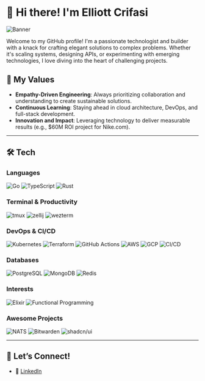 # 👋 Hi there! I'm Elliott Crifasi

![Banner](https://firebasestorage.googleapis.com/v0/b/relativity-labs.firebasestorage.app/o/banner-1080p.gif?alt=media&token=9d8da0a7-4488-4477-ad0a-7a8c2f01a010)

Welcome to my GitHub profile! I'm a passionate technologist and builder with a knack for crafting elegant solutions to complex problems. Whether it's scaling 
systems, designing APIs, or experimenting with emerging technologies, I love diving into the heart of challenging projects.

## 🌟 My Values
- **Empathy-Driven Engineering**: Always prioritizing collaboration and understanding to create sustainable solutions.
- **Continuous Learning**: Staying ahead in cloud architecture, DevOps, and full-stack development.
- **Innovation and Impact**: Leveraging technology to deliver measurable results (e.g., $60M ROI project for Nike.com).

---

## 🛠️ Tech

### Languages
![Go](https://img.shields.io/badge/Go-00ADD8?style=flat&logo=go&logoColor=white)
![TypeScript](https://img.shields.io/badge/TypeScript-007ACC?style=flat&logo=typescript&logoColor=white)
![Rust](https://img.shields.io/badge/Rust-000000?style=flat&logo=rust&logoColor=white)

### Terminal & Productivity
![tmux](https://img.shields.io/badge/tmux-1BB91F?style=flat&logo=tmux&logoColor=white)
![zellij](https://img.shields.io/badge/zellij-FFC100?style=flat)
![wezterm](https://img.shields.io/badge/WezTerm-4E49EE?&logo=wezterm&style=flat&logoColor=white)

### DevOps & CI/CD
![Kubernetes](https://img.shields.io/badge/Kubernetes-326CE5?style=flat&logo=kubernetes&logoColor=white)
![Terraform](https://img.shields.io/badge/Terraform-623CE4?style=flat&logo=terraform&logoColor=white)
![GitHub Actions](https://img.shields.io/badge/GitHub%20Actions-2088FF?style=flat&logo=github-actions&logoColor=white)
![AWS](https://img.shields.io/badge/AWS-FF9900?style=flat&logo=amazonwebservices&logoColor=white)
![GCP](https://img.shields.io/badge/GCP-4285F4?style=flat&logo=google-cloud&logoColor=white)
![CI/CD](https://img.shields.io/badge/CI%2FCD-%23E94E32?style=flat&logo=gitlab&logoColor=white)

### Databases
![PostgreSQL](https://img.shields.io/badge/PostgreSQL-336791?style=flat&logo=postgresql&logoColor=white)
![MongoDB](https://img.shields.io/badge/MongoDB-47A248?style=flat&logo=mongodb&logoColor=white)
![Redis](https://img.shields.io/badge/Redis-DC382D?style=flat&logo=redis&logoColor=white)

### Interests
![Elixir](https://img.shields.io/badge/Elixir-4B275F?style=flat&logo=elixir&logoColor=white)
![Functional Programming](https://img.shields.io/badge/Functional%20Programming-%237B4E86?style=flat&logo=haskell&logoColor=white)

### Awesome Projects
![NATS](https://img.shields.io/badge/NATS-1997B5?style=flat&logo=natsdotio&logoColor=white)
![Bitwarden](https://img.shields.io/badge/Bitwarden-175DDC?style=flat&logo=bitwarden&logoColor=white)
![shadcn/ui](https://img.shields.io/badge/shadcn-000000?style=flat&logo=shadcnui&logoColor=white)

---

## 🤝 Let’s Connect!
- 💼 [LinkedIn](https://www.linkedin.com/in/elliott-c-584110111/)
